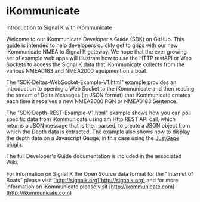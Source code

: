 # iKommunicate
Introduction to Signal K with iKommunicate

Welcome to our iKommunicate Developer's Guide (SDK) on GitHub. This guide is intended to help developers quickly get to grips with our new iKommunicate NMEA to Signal K gateway. We hope that the ever growing set of example web apps will illustrate how to use the HTTP restAPI or Web Sockets to access the Signal K data that iKommunicate collects from the various NMEA0183 and NMEA2000 equipment on a boat.

The "SDK-Deltas-WebSocket-Example-V1.html" example provides an introduction to opening a Web Socket to the iKommunicate and then reading the stream of Delta Messages (in JSON format) that iKommunicate creates each time it receives a new NMEA2000 PGN or NMEA0183 Sentence.

The "SDK-Depth-REST-Example-V1.html" example shows how you can poll specific data from iKommunicate using am Http REST API call, which returns a JSON message that is then parsed, to create a JSON object from which the Depth data is extracted. The example also shows how to display the depth data on a Javascript Gauge, in this case using the [JustGage plugin](http://justgage.com/). 

The full Developer's Guide documentation is included in the associated Wiki.

For information on Signal K the Open Source data format for the "Internet of Boats" please visit [http://signalk.org](http://signalk.org) and for more information on iKommunicate please visit [http://ikommunicate.com](http://ikommunicate.com)
